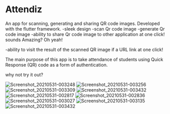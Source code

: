 # Attendiz
An app for scanning, generating and sharing QR code images.
Developed with the flutter framework.
-sleek design
-scan Qr code image
-generate Qr code image
-ability to share Qr code image to other application at one click! sounds Amazing? Oh yeah!

-ability to visit the result of the scanned QR image if a URL link at one click!

The main purpose of this app is to take attendance of students using Quick Response (QR) code as a form of authentication.


why not try it out?

![Screenshot_20210531-003248](https://user-images.githubusercontent.com/55124189/120124825-02c70600-c1ae-11eb-921b-ae8b6d9ff100.png)
![Screenshot_20210531-003256](https://user-images.githubusercontent.com/55124189/120124826-035f9c80-c1ae-11eb-898b-8f9c8e54ccde.png)
![Screenshot_20210531-003309](https://user-images.githubusercontent.com/55124189/120124828-03f83300-c1ae-11eb-8e41-4a53bb29238a.png)
![Screenshot_20210531-003432](https://user-images.githubusercontent.com/55124189/120124830-0490c980-c1ae-11eb-98cc-cacff16fb3fe.png)
![Screenshot_20210531-002817](https://user-images.githubusercontent.com/55124189/120124832-0490c980-c1ae-11eb-943a-bfe90a84fa1c.png)
![Screenshot_20210531-002836](https://user-images.githubusercontent.com/55124189/120124833-05296000-c1ae-11eb-8c0d-d40a01076892.png)
![Screenshot_20210531-003027](https://user-images.githubusercontent.com/55124189/120124834-05296000-c1ae-11eb-88ba-54d1306da886.png)
![Screenshot_20210531-003135](https://user-images.githubusercontent.com/55124189/120124835-05c1f680-c1ae-11eb-8f03-e5b082fb2455.png)
![Screenshot_20210531-003432](https://user-images.githubusercontent.com/55124189/120124852-24c08880-c1ae-11eb-9679-1016fb48e343.png)

